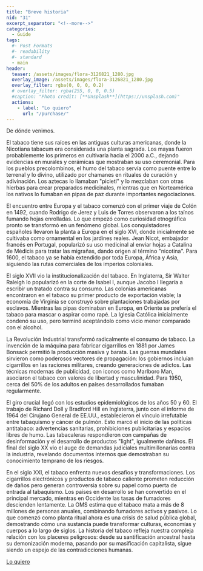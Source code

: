 ```yaml
---
title: "Breve historia"
nid: "31"
excerpt_separator: "<!--more-->"
categories:
  - Guide
tags:
  #- Post Formats
  #- readability
  #- standard
  - main
header:
  teaser: /assets/images/flora-3126821_1280.jpg
  overlay_image: /assets/images/flora-3126821_1280.jpg
  overlay_filter: rgba(0, 0, 0, 0.2)
  # overlay_filter: rgba(255, 0, 0, 0.5)
  #caption: "Photo credit: [**Unsplash**](https://unsplash.com)"
  actions:
    - label: "Lo quiero"
      url: "/purchase/"
---
```


De dónde venimos.

<!--more-->

El tabaco tiene sus raíces en las antiguas culturas americanas, donde la Nicotiana tabacum era considerada una planta sagrada. Los mayas fueron probablemente los primeros en cultivarla hacia el 2000 a.C., dejando evidencias en murales y cerámicas que mostraban su uso ceremonial. Para los pueblos precolombinos, el humo del tabaco servía como puente entre lo terrenal y lo divino, utilizado por chamanes en rituales de curación y adivinación. Los aztecas lo llamaban "picietl" y lo mezclaban con otras hierbas para crear preparados medicinales, mientras que en Norteamérica los nativos lo fumaban en pipas de paz durante importantes negociaciones.

El encuentro entre Europa y el tabaco comenzó con el primer viaje de Colón en 1492, cuando Rodrigo de Jerez y Luis de Torres observaron a los taínos fumando hojas enrolladas. Lo que empezó como curiosidad etnográfica pronto se transformó en un fenómeno global. Los conquistadores españoles llevaron la planta a Europa en el siglo XVI, donde inicialmente se cultivaba como ornamental en los jardines reales. Jean Nicot, embajador francés en Portugal, popularizó su uso medicinal al enviar hojas a Catalina de Médicis para tratar las migrañas, dando origen al término "nicotina". Para 1600, el tabaco ya se había extendido por toda Europa, África y Asia, siguiendo las rutas comerciales de los imperios coloniales.

El siglo XVII vio la institucionalización del tabaco. En Inglaterra, Sir Walter Raleigh lo popularizó en la corte de Isabel I, aunque Jacobo I llegaría a escribir un tratado contra su consumo. Las colonias americanas encontraron en el tabaco su primer producto de exportación viable; la economía de Virginia se construyó sobre plantaciones trabajadas por esclavos. Mientras las pipas dominaban en Europa, en Oriente se prefería el tabaco para mascar o aspirar como rapé. La Iglesia Católica inicialmente condenó su uso, pero terminó aceptándolo como vicio menor comparado con el alcohol.

La Revolución Industrial transformó radicalmente el consumo de tabaco. La invención de la máquina para fabricar cigarrillos en 1881 por James Bonsack permitió la producción masiva y barata. Las guerras mundiales sirvieron como poderosos vectores de propagación: los gobiernos incluían cigarrillos en las raciones militares, creando generaciones de adictos. Las técnicas modernas de publicidad, con iconos como Marlboro Man, asociaron el tabaco con valores de libertad y masculinidad. Para 1950, cerca del 50% de los adultos en países desarrollados fumaban regularmente.

El giro crucial llegó con los estudios epidemiológicos de los años 50 y 60. El trabajo de Richard Doll y Bradford Hill en Inglaterra, junto con el informe de 1964 del Cirujano General de EE.UU., establecieron el vínculo irrefutable entre tabaquismo y cáncer de pulmón. Esto marcó el inicio de las políticas antitabaco: advertencias sanitarias, prohibiciones publicitarias y espacios libres de humo. Las tabacaleras respondieron con campañas de desinformación y el desarrollo de productos "light", igualmente dañinos. El final del siglo XX vio el auge de demandas judiciales multimillonarias contra la industria, revelando documentos internos que demostraban su conocimiento temprano de los riesgos.

En el siglo XXI, el tabaco enfrenta nuevos desafíos y transformaciones. Los cigarrillos electrónicos y productos de tabaco caliente prometen reducción de daños pero generan controversia sobre su papel como puerta de entrada al tabaquismo. Los países en desarrollo se han convertido en el principal mercado, mientras en Occidente las tasas de fumadores descienden lentamente. La OMS estima que el tabaco mata a más de 8 millones de personas anuales, combinando fumadores activos y pasivos. Lo que comenzó como planta ritual ahora es una crisis de salud pública global, demostrando cómo una sustancia puede transformar culturas, economías y cuerpos a lo largo de siglos. La historia del tabaco refleja nuestra compleja relación con los placeres peligrosos: desde su santificación ancestral hasta su demonización moderna, pasando por su masificación capitalista, sigue siendo un espejo de las contradicciones humanas.

[Lo quiero](../../purchase/)


